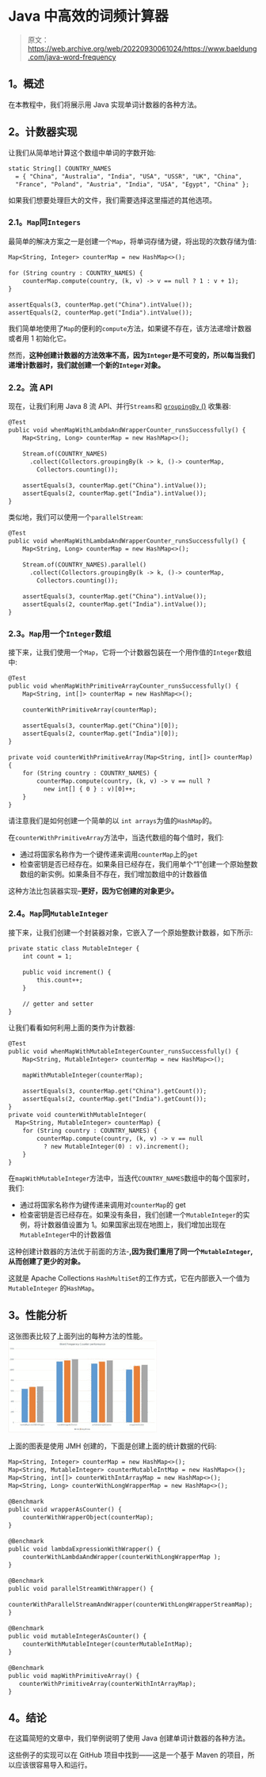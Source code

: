 # Java 中高效的词频计算器

> 原文：<https://web.archive.org/web/20220930061024/https://www.baeldung.com/java-word-frequency>

## 1。概述

在本教程中，我们将展示用 Java 实现单词计数器的各种方法。

## 2。计数器实现

让我们从简单地计算这个数组中单词的字数开始:

```
static String[] COUNTRY_NAMES 
  = { "China", "Australia", "India", "USA", "USSR", "UK", "China", 
  "France", "Poland", "Austria", "India", "USA", "Egypt", "China" }; 
```

如果我们想要处理巨大的文件，我们需要选择这里描述的其他选项。

### 2.1。`Map`同`Integers`

最简单的解决方案之一是创建一个`Map`，将单词存储为键，将出现的次数存储为值:

```
Map<String, Integer> counterMap = new HashMap<>();

for (String country : COUNTRY_NAMES) { 
    counterMap.compute(country, (k, v) -> v == null ? 1 : v + 1); 
}

assertEquals(3, counterMap.get("China").intValue());
assertEquals(2, counterMap.get("India").intValue());
```

我们简单地使用了`Map`的便利的`compute`方法，如果键不存在，该方法递增计数器或者用 1 初始化它。

然而，**这种创建计数器的方法效率不高，因为`Integer`是不可变的，所以每当我们递增计数器时，我们就创建一个新的`Integer`对象。**

### 2.2。流 API

现在，让我们利用 Java 8 流 API、并行`Streams`和 [`groupingBy` ()](/web/20221003190704/https://www.baeldung.com/java-groupingby-collector) 收集器:

```
@Test
public void whenMapWithLambdaAndWrapperCounter_runsSuccessfully() {
    Map<String, Long> counterMap = new HashMap<>();

    Stream.of(COUNTRY_NAMES)
      .collect(Collectors.groupingBy(k -> k, ()-> counterMap,
	    Collectors.counting());

    assertEquals(3, counterMap.get("China").intValue());
    assertEquals(2, counterMap.get("India").intValue());
} 
```

类似地，我们可以使用一个`parallelStream`:

```
@Test
public void whenMapWithLambdaAndWrapperCounter_runsSuccessfully() {
    Map<String, Long> counterMap = new HashMap<>();

    Stream.of(COUNTRY_NAMES).parallel()
      .collect(Collectors.groupingBy(k -> k, ()-> counterMap,
	    Collectors.counting());

    assertEquals(3, counterMap.get("China").intValue());
    assertEquals(2, counterMap.get("India").intValue());
} 
```

### 2.3。`Map`用一个`Integer`数组

接下来，让我们使用一个`Map`，它将一个计数器包装在一个用作值的`Integer`数组中:

```
@Test
public void whenMapWithPrimitiveArrayCounter_runsSuccessfully() {
    Map<String, int[]> counterMap = new HashMap<>();

    counterWithPrimitiveArray(counterMap);

    assertEquals(3, counterMap.get("China")[0]);
    assertEquals(2, counterMap.get("India")[0]);
}

private void counterWithPrimitiveArray(Map<String, int[]> counterMap) {
    for (String country : COUNTRY_NAMES) {
        counterMap.compute(country, (k, v) -> v == null ? 
          new int[] { 0 } : v)[0]++;
    }
} 
```

请注意我们是如何创建一个简单的以 `int arrays`为值的`HashMap`的。

在`counterWithPrimitiveArray`方法中，当迭代数组的每个值时，我们:

*   通过将国家名称作为一个键传递来调用`counterMap`上的`get`
*   检查密钥是否已经存在。如果条目已经存在，我们用单个“1”创建一个原始整数数组的新实例。如果条目不存在，我们增加数组中的计数器值

这种方法比包装器实现–**更好，因为它创建的对象更少。**

### 2.4。`Map`同`MutableInteger`

接下来，让我们创建一个封装器对象，它嵌入了一个原始整数计数器，如下所示:

```
private static class MutableInteger {
    int count = 1;

    public void increment() {
        this.count++;
    }

    // getter and setter
} 
```

让我们看看如何利用上面的类作为计数器:

```
@Test
public void whenMapWithMutableIntegerCounter_runsSuccessfully() {
    Map<String, MutableInteger> counterMap = new HashMap<>();

    mapWithMutableInteger(counterMap);

    assertEquals(3, counterMap.get("China").getCount());
    assertEquals(2, counterMap.get("India").getCount());
}
private void counterWithMutableInteger(
  Map<String, MutableInteger> counterMap) {
    for (String country : COUNTRY_NAMES) {
        counterMap.compute(country, (k, v) -> v == null 
          ? new MutableInteger(0) : v).increment();
    }
}
```

在`mapWithMutableInteger`方法中，当迭代`COUNTRY_NAMES`数组中的每个国家时，我们:

*   通过将国家名称作为键传递来调用对`counterMap`的 get
*   检查密钥是否已经存在。如果没有条目，我们创建一个`MutableInteger`的实例，将计数器值设置为 1。如果国家出现在地图上，我们增加出现在`MutableInteger`中的计数器值

这种创建计数器的方法优于前面的方法-**,因为我们重用了同一个`MutableInteger`,从而创建了更少的对象。**

这就是 Apache Collections `HashMultiSet`的工作方式，它在内部嵌入一个值为`MutableInteger` 的`HashMap`。

## 3。性能分析

这张图表比较了上面列出的每种方法的性能。
[![Word Frequency Counter](img/a144bf95f30dd0d5cff7a28f2757a24b.png)](/web/20221003190704/https://www.baeldung.com/wp-content/uploads/2017/12/WordFrequencyCounter.jpg)

上面的图表是使用 JMH 创建的，下面是创建上面的统计数据的代码:

```
Map<String, Integer> counterMap = new HashMap<>();
Map<String, MutableInteger> counterMutableIntMap = new HashMap<>();
Map<String, int[]> counterWithIntArrayMap = new HashMap<>();
Map<String, Long> counterWithLongWrapperMap = new HashMap<>();

@Benchmark
public void wrapperAsCounter() {
    counterWithWrapperObject(counterMap);
}

@Benchmark
public void lambdaExpressionWithWrapper() {
    counterWithLambdaAndWrapper(counterWithLongWrapperMap );
}

@Benchmark
public void parallelStreamWithWrapper() {
    counterWithParallelStreamAndWrapper(counterWithLongWrapperStreamMap);
}

@Benchmark
public void mutableIntegerAsCounter() {
    counterWithMutableInteger(counterMutableIntMap);
}

@Benchmark
public void mapWithPrimitiveArray() {
   counterWithPrimitiveArray(counterWithIntArrayMap);
} 
```

## 4。结论

在这篇简短的文章中，我们举例说明了使用 Java 创建单词计数器的各种方法。

这些例子的实现可以在 GitHub 项目中找到——这是一个基于 Maven 的项目，所以应该很容易导入和运行。